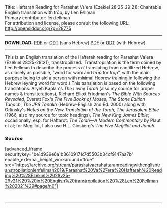 <html>
<head></head>
<body>
Title: Haftarah Reading for Parashat Va'era (Ezekiel 28:25-29:21): Chantable English translation with trōp, by Len Fellman<br />
Primary contributor: len.fellman<br />
For attribution and license, please consult the following URL: <a href="http://opensiddur.org/?p=28775">http://opensiddur.org/?p=28775</a>
<p />
<hr />

<strong>DOWNLOAD:</strong> 
<a href="https://archive.org/download/parashatvaerahaftarahreadingwithenglishtranstropilationlenfellman2019/Parashat%20Va%27era%20Haftarah%20Reading%20%28Ezekiel%2028v25-29v21%29%20in%20English%20transtropilation%20%28Len%20Fellman%202021%29%20-%20english%20only.pdf">PDF</a> or <a href="https://archive.org/download/parashatvaerahaftarahreadingwithenglishtranstropilationlenfellman2019/Parashat%20Va%27era%20Haftarah%20Reading%20%28Ezekiel%2028v25-29v21%29%20in%20English%20transtropilation%20%28Len%20Fellman%202021%29%20-%20english%20only.odt">ODT</a> (sans Hebrew)
<a href="https://archive.org/download/parashatvaerahaftarahreadingwithenglishtranstropilationlenfellman2019/Parashat%20Va%27era%20Haftarah%20Reading%20%28Ezekiel%2028v25-29v21%29%20in%20English%20transtropilation%20%28Len%20Fellman%202021%29.pdf">PDF</a> or <a href="https://archive.org/download/parashatvaerahaftarahreadingwithenglishtranstropilationlenfellman2019/Parashat%20Va%27era%20Haftarah%20Reading%20%28Ezekiel%2028v25-29v21%29%20in%20English%20transtropilation%20%28Len%20Fellman%202021%29.odt">ODT</a> (with Hebrew)

<hr />

This is an English translation of the Haftarah reading for Parashat Va'era (Ezekiel 28:25-29:21), transtropilized. (Transtropilation is the term coined by Len Fellman to describe the process of translating from cantillized Hebrew, as closely as possible, “word for word and <em>trōp</em> for <em>trōp</em>”, with the main purpose being to aid a person with minimal Hebrew training in following the Hebrew leyning word for word.) This translation is based on the following translations: Aryeh Kaplan's <em>The Living Torah</em> (also my source for proper names &amp; transliterations), Richard Elliott Friedman's <em>The Bible With Sources Revealed</em>, Everett Fox's <em>The Five Books of Moses</em>, <em>The Stone Edition Tanach</em>, <em>The JPS Tanakh</em> (Hebrew-English 2nd Ed. 2000) along with Orlinsky's <em>Notes on the New Translation of the Torah</em>, <em>The Jerusalem Bible</em> (1966, also my source for topic headings), <em>The New King James Bible</em>; occasionally, esp. for Haftarot: <em>The Torah—A Modern Commentary</em> by Plaut et al; for Megillot, I also use H.L. Ginsberg's <em>The Five Megillot and Jonah</em>.

<h3>Source</h3>

[advanced_iframe securitykey="be1d939e6a1b36109171c7d5503b34cf9147aa7b" enable_external_height_workaround="true" src="https://archive.org/stream/parashatvaerahaftarahreadingwithenglishtranstropilationlenfellman2019/Parashat%20Va%27era%20Haftarah%20Reading%20%28Ezekiel%2028v25-29v21%29%20in%20English%20transtropilation%20%28Len%20Fellman%202021%29#page/n0"]

&nbsp;

<hr />

&nbsp;
</body>
</html>